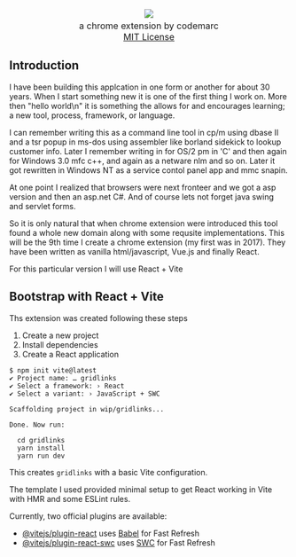  <p align="center">
  <a href="https://codemarc.net">
    <picture></picture><br/><br/>
     <a aria-label="gridlinks logo" href="https://codemarc.net">
        <img src="https://img.shields.io/badge/g r i d l i n k s -blue?style=for-the-badge">
  </a>
    <font size="3">
        <br/>a chrome extension by codemarc
        <br/><a aria-label="License" href="https://github.com/codemarc/gridlinks/blob/main/LICENSE">MIT License
  </a>
    </font>
    </h1>
  </a>
</p>


## Introduction

I have been building this applcation in one form or another for about 30 years. When I start something new it is one of the first thing I work on. More then "hello world\n" it is something the allows for and encourages learning; a new tool, process, framework, or language.

I can remember writing this as a command line tool in cp/m using dbase II and a tsr popup in ms-dos using assembler like borland sidekick to lookup customer info. Later I remember writing in for OS/2 pm in 'C' and then again for Windows 3.0 mfc c++, and again as a netware nlm and so on. Later it got rewritten in Windows NT as a service contol panel app and mmc snapin.

At one point I realized that browsers were next fronteer and we got a asp version and then an asp.net C#. And of course lets not forget java swing and servlet forms.

So it is only natural that when chrome extension were introduced this tool found a whole new domain along with some requsite implementations. This will be the 9th time I create a chrome extension (my first was in 2017). They have been written as vanilla html/javascript, Vue.js and finally React.

For this particular version I will use React + Vite

## Bootstrap with React + Vite

Ths extension was created following these steps

1. Create a new project
2. Install dependencies
3. Create a React application

```code
$ npm init vite@latest
✔ Project name: … gridlinks
✔ Select a framework: › React
✔ Select a variant: › JavaScript + SWC

Scaffolding project in wip/gridlinks...

Done. Now run:

  cd gridlinks
  yarn install
  yarn run dev
```

This creates `gridlinks` with a basic Vite configuration.

The template I used provided minimal setup to get React working in Vite with HMR and some ESLint rules.

Currently, two official plugins are available:

- [@vitejs/plugin-react](https://github.com/vitejs/vite-plugin-react/blob/main/packages/plugin-react/README.md) uses [Babel](https://babeljs.io/) for Fast Refresh
- [@vitejs/plugin-react-swc](https://github.com/vitejs/vite-plugin-react-swc) uses [SWC](https://swc.rs/) for Fast Refresh


